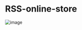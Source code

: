 # RSS-online-store

![image](https://github.com/predmaxim/rss-online-store/assets/62261839/803c14fd-1007-495d-bca5-4ec6c84775d1)
